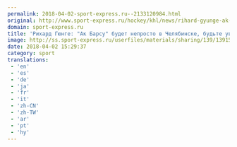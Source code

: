 ```yaml
---
permalink: 2018-04-02-sport-express.ru--2133120984.html
original: http://www.sport-express.ru/hockey/khl/news/rihard-gyunge-ak-barsu-budet-neprosto-v-chelyabinske-budte-uvereny-1391540/
domain: sport-express.ru
title: 'Рихард Гюнге: "Ак Барсу" будет непросто в Челябинске, будьте уверены"'
image: http://ss.sport-express.ru/userfiles/materials/sharing/139/1391540.jpg
date: 2018-04-02 15:29:37
category: sport
translations: 
 - 'en'
 - 'es'
 - 'de'
 - 'ja'
 - 'fr'
 - 'it'
 - 'zh-CN'
 - 'zh-TW'
 - 'ar'
 - 'pt'
 - 'hy'
---
```


